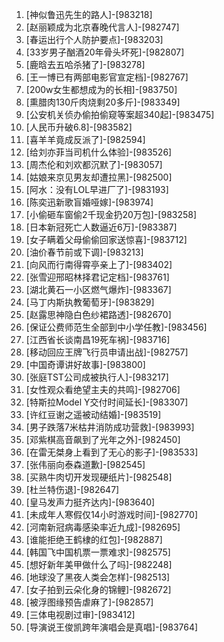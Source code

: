 
1. [神似鲁迅先生的路人]-[983218]
1. [赵丽颖成为北京春晚代言人]-[982747]
1. [春运出行个人防护要点]-[983203]
1. [33岁男子酗酒20年骨头坏死]-[982807]
1. [鹿晗去五哈杀猪了]-[983278]
1. [王一博已有两部电影官宣定档]-[982767]
1. [200w女生都想成为的长相]-[983750]
1. [熏腊肉130斤肉烧剩20多斤]-[983349]
1. [公安机关侦办偷拍偷窥等案超340起]-[983475]
1. [人民币升破6.8]-[983582]
1. [喜羊羊竟成反派了]-[982594]
1. [给刘亦菲当司机什么体验]-[983526]
1. [周杰伦和刘欢都沉默了]-[983057]
1. [姑娘来京见男友却遭拉黑]-[982500]
1. [阿水：没有LOL早进厂了]-[983193]
1. [陈奕迅新歌盲婚哑嫁]-[983974]
1. [小偷砸车窗偷2千现金扔20万包]-[983258]
1. [日本新冠死亡人数逼近6万]-[983387]
1. [女子瞒着父母偷偷回家送惊喜]-[983712]
1. [油价春节前或下调]-[983213]
1. [向风而行南得霄亭亲上了]-[983402]
1. [张雪迎邢昭林择君记定档]-[983761]
1. [湖北黄石一小区燃气爆炸]-[983367]
1. [马丁内斯执教葡萄牙]-[983829]
1. [赵露思神隐白色纱裙路透]-[982670]
1. [保证公费师范生全部到中小学任教]-[983456]
1. [江西省长谈南昌19死车祸]-[983716]
1. [移动回应王牌飞行员申请出战]-[982757]
1. [中国奇谭讲好故事]-[983800]
1. [张庭TST公司成被执行人]-[983217]
1. [女性观众看绝望主夫的共鸣]-[982706]
1. [特斯拉Model Y交付时间延长]-[983307]
1. [许红豆谢之遥被动结婚]-[983519]
1. [男子跌落7米枯井消防成功营救]-[983993]
1. [邓紫棋高音飙到了光年之外]-[982450]
1. [在雷无桀身上看到了无心的影子]-[983533]
1. [张伟丽向泰森道歉]-[982545]
1. [买熟牛肉切开发现硬纸片]-[982548]
1. [杜兰特伤退]-[982647]
1. [皇马发声力挺齐达内]-[983640]
1. [未成年人寒假仅14小时游戏时间]-[982770]
1. [河南新冠病毒感染率近九成]-[982695]
1. [谁能拒绝王鹤棣的红包]-[982887]
1. [韩国飞中国机票一票难求]-[982575]
1. [想好新年美甲做什么了吗]-[982248]
1. [地球没了黑夜人类会怎样]-[982513]
1. [女子拍到云朵化身的锦鲤]-[982672]
1. [被浮图缘预告虐麻了]-[982857]
1. [三体电视剧过审]-[983412]
1. [导演说王俊凯跨年演唱会是真唱]-[983764]